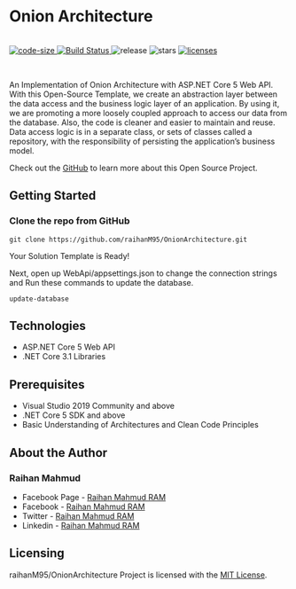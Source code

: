 # Onion Architecture

<p align="left">
  <br>
  <a href="https://github.com/raihanM95/OnionArchitecture">
    <img src="https://img.shields.io/github/languages/code-size/raihanM95/OnionArchitecture" alt="code-size">
  </a>
  <a href="https://actions-badge.atrox.dev/raihanM95/OnionArchitecture/goto?ref=main">
    <img alt="Build Status" src="https://img.shields.io/endpoint.svg?url=https%3A%2F%2Factions-badge.atrox.dev%2FraihanM95%2FOnionArchitecture%2Fbadge%3Fref%3Dmain&style=flat" />
  </a>
  <a>
    <img src="https://img.shields.io/github/release/raihanM95/OnionArchitecture" alt="release">
  </a>
  <a>
    <img src="https://img.shields.io/github/stars/raihanM95/OnionArchitecture" alt="stars">
  </a>
  <a href="https://github.com/raihanM95/OnionArchitecture/blob/main/LICENSE">
    <img src="https://img.shields.io/badge/License-MIT-yellow.svg" alt="licenses">
  </a>
</p>

<br/>

An Implementation of Onion Architecture with ASP.NET Core 5 Web API. With this Open-Source Template, we create an abstraction layer between the data access and the business logic layer of an application. By using it, we are promoting a more loosely coupled approach to access our data from the database. Also, the code is cleaner and easier to maintain and reuse. Data access logic is in a separate class, or sets of classes called a repository, with the responsibility of persisting the application’s business model.

Check out the [GitHub](https://github.com/raihanM95/OnionArchitecture) to learn more about this Open Source Project.

## Getting Started

### Clone the repo from GitHub

`git clone https://github.com/raihanM95/OnionArchitecture.git`

Your Solution Template is Ready!

Next, open up WebApi/appsettings.json to change the connection strings and Run these commands to update the database.

`update-database`

## Technologies

- ASP.NET Core 5 Web API
- .NET Core 3.1 Libraries

## Prerequisites

- Visual Studio 2019 Community and above
- .NET Core 5 SDK and above
- Basic Understanding of Architectures and Clean Code Principles

## About the Author

### Raihan Mahmud

- Facebook Page - [Raihan Mahmud RAM](https://www.facebook.com/raihanmahmudofficial)
- Facebook - [Raihan Mahmud RAM](https://www.facebook.com/raihanM95)
- Twitter - [Raihan Mahmud RAM](https://twitter.com/raihanM95)
- Linkedin - [Raihan Mahmud RAM](https://www.linkedin.com/in/raihanM95)

## Licensing

raihanM95/OnionArchitecture Project is licensed with the [MIT License](https://github.com/raihanM95/OnionArchitecture/blob/main/LICENSE).
